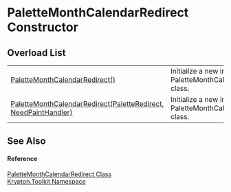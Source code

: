 # PaletteMonthCalendarRedirect Constructor


## Overload List
<table>
<tr>
<td><a href="e8826b7d-27a4-fed2-a33a-08db8c17d4b9.md">PaletteMonthCalendarRedirect()</a></td>
<td>Initialize a new instance of the PaletteMonthCalendarRedirect class.</td></tr>
<tr>
<td><a href="1c0d42f3-4ec8-d788-bda7-0fdcd99be43f.md">PaletteMonthCalendarRedirect(PaletteRedirect, NeedPaintHandler)</a></td>
<td>Initialize a new instance of the PaletteMonthCalendarRedirect class.</td></tr>
</table>

## See Also


#### Reference
<a href="864800f6-e53d-3e64-c4b1-fffae18215ef.md">PaletteMonthCalendarRedirect Class</a>  
<a href="79d2eac2-21f4-54ff-7552-b20c33c30600.md">Krypton.Toolkit Namespace</a>  
